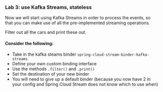### Lab 3: use Kafka Streams, stateless
Now we will start using Kafka Streams in order to process the events, so that you can make use of all the pre-implemented streaming operations.

Filter out all the cars and print these out.

#### Consider the following:
* Take in the kafka steams binder `spring-cloud-stream-binder-kafka-streams`
* Define your own custom binding interface
* Use the methods `.filter()` and `.print()`
* Set the destination of your new binder
* You will need to give up a default binder (because you now have 2 in your config and Spring Cloud Stream does not know which to use when)